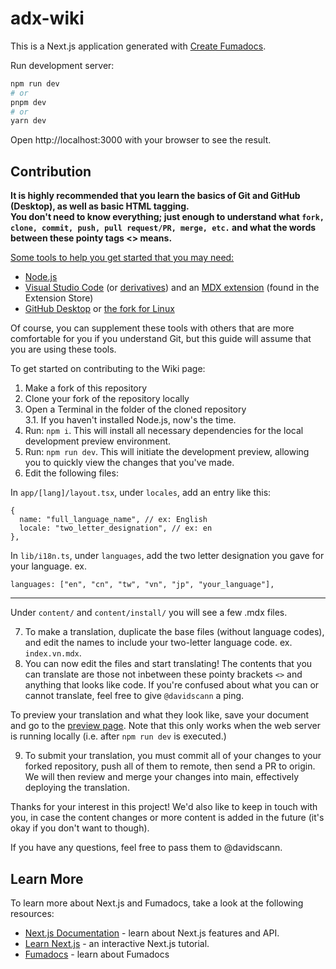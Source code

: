 # adx-wiki

This is a Next.js application generated with
[Create Fumadocs](https://github.com/fuma-nama/fumadocs).

Run development server:

```bash
npm run dev
# or
pnpm dev
# or
yarn dev
```

Open http://localhost:3000 with your browser to see the result.

## Contribution
<strong>It is highly recommended that you learn the basics of Git and GitHub (Desktop), as well as basic HTML tagging.<br> You don't need to know everything; just enough to understand what `fork, clone, commit, push, pull request/PR, merge, etc.` and what the words between these pointy tags <\> means. </strong>

<ins>Some tools to help you get started that you may need:</ins>
- [Node.js](https://nodejs.org)
- [Visual Studio Code](https://code.visualstudio.com/) (or [derivatives](https://vscodium.com/)) and an [MDX extension](https://marketplace.visualstudio.com/items?itemName=unifiedjs.vscode-mdx) (found in the Extension Store)
- [GitHub Desktop](https://desktop.github.com/download/) or [the fork for Linux](https://github.com/shiftkey/desktop)

Of course, you can supplement these tools with others that are more comfortable for you if you understand Git, but this guide will assume that you are using these tools.

To get started on contributing to the Wiki page:
1. Make a fork of this repository
2. Clone your fork of the repository locally
3. Open a Terminal in the folder of the cloned repository<br>
    3.1. If you haven't installed Node.js, now's the time.
4. Run: `npm i`. This will install all necessary dependencies for the local development preview environment.
5. Run: `npm run dev`. This will initiate the development preview, allowing you to quickly view the changes that you've made.
6. Edit the following files:

In `app/[lang]/layout.tsx`, under `locales`, add an entry like this:
```
{
  name: "full_language_name", // ex: English
  locale: "two_letter_designation", // ex: en
},
```

In `lib/i18n.ts`, under `languages`, add the two letter designation you gave for your language.
ex.
```
languages: ["en", "cn", "tw", "vn", "jp", "your_language"],
```
***
Under `content/` and `content/install/` you will see a few .mdx files.

7. To make a translation, duplicate the base files (without language codes), and edit the names to include your two-letter language code. ex. `index.vn.mdx`.
8. You can now edit the files and start translating! The contents that you can translate are those not inbetween these pointy brackets `<>` and anything that looks like code. If you're confused about what you can or cannot translate, feel free to give `@davidscann` a ping.

To preview your translation and what they look like, save your document and go to the [preview page](http://localhost:3000). Note that this only works when the web server is running locally (i.e. after `npm run dev` is executed.)

9. To submit your translation, you must commit all of your changes to your forked repository, push all of them to remote, then send a PR to origin. We will then review and merge your changes into main, effectively deploying the translation.

Thanks for your interest in this project! We'd also like to keep in touch with you, in case the content changes or more content is added in the future (it's okay if you don't want to though).

If you have any questions, feel free to pass them to @davidscann.

## Learn More

To learn more about Next.js and Fumadocs, take a look at the following
resources:

- [Next.js Documentation](https://nextjs.org/docs) - learn about Next.js
  features and API.
- [Learn Next.js](https://nextjs.org/learn) - an interactive Next.js tutorial.
- [Fumadocs](https://fumadocs.vercel.app) - learn about Fumadocs
